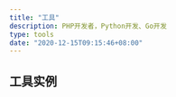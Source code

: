 ```yaml
---
title: "工具"
description: PHP开发者，Python开发、Go开发
type: tools
date: "2020-12-15T09:15:46+08:00"
---
```


## 工具实例